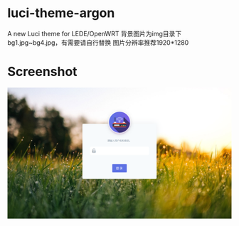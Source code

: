 # luci-theme-argon
A new Luci theme for LEDE/OpenWRT
背景图片为img目录下bg1.jpg~bg4.jpg，有需要请自行替换 图片分辨率推荐1920*1280
# Screenshot
![image](https://github.com/Meroser/luci-theme-argon/blob/master/luci-theme-argon.png?raw=true)
